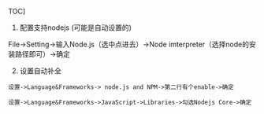 TOC]

1. 配置支持nodejs  (可能是自动设置的)

File->Setting->输入Node.js（选中点进去）->Node imterpreter（选择node的安装路径即可）->确定


2. 设置自动补全

`设置->Language&Frameworks-> node.js and NPM->第二行有个enable->确定`

`设置->Language&Frameworks->JavaScript->Libraries->勾选Nodejs Core->确定`

